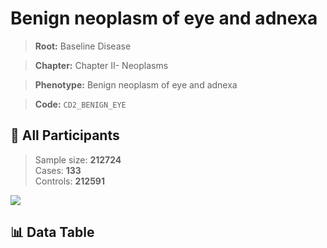 # Benign neoplasm of eye and adnexa

> **Root:** Baseline Disease  

> **Chapter:** Chapter II- Neoplasms  

> **Phenotype:** Benign neoplasm of eye and adnexa  

> **Code:** `CD2_BENIGN_EYE`

## 🧪 All Participants  
> Sample size: **212724**  
> Cases: **133**  
> Controls: **212591**
<img src="/Sensitive/Figures/ALL/Incidence/CD2_BENIGN_EYE.png"/>

## 📊 Data Table
<CsvTableMRF src="/Sensitive/Data/ALL/Incidence/COX_CD2_BENIGN_EYE.csv"/>

